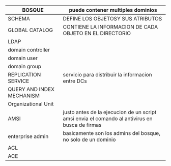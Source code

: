 


| BOSQUE                    | puede contener multiples dominios<br>                                                          |
| ------------------------- | ---------------------------------------------------------------------------------------------- |
| SCHEMA                    | DEFINE LOS OBJETOSY SUS ATRIBUTOS                                                              |
| GLOBAL CATALOG            | CONTIENE LA INFORMACION DE CADA OBJETO EN EL DIRECTORIO                                        |
| LDAP                      |                                                                                                |
| domain controller         |                                                                                                |
| domain user               |                                                                                                |
| domain group              |                                                                                                |
| REPLICATION SERVICE       | servicio para distribuir la informacion entre DCs                                              |
| QUERY AND INDEX MECHANISM |                                                                                                |
| Organizational Unit       |                                                                                                |
| AMSI                      | justo antes de la ejecucion de un script amsi envia el comando al antivirus en busca de firmas |
| enterprise admin          | basicamente son los admins del bosque, no solo de un dominio                                   |
| ACL                       |                                                                                                |
| ACE                       |                                                                                                |
